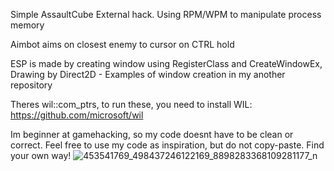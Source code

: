 Simple AssaultCube External hack. Using RPM/WPM to manipulate process memory

Aimbot aims on closest enemy to cursor on CTRL hold

ESP is made by creating window using RegisterClass and CreateWindowEx, Drawing by Direct2D - Examples of window creation in my another repository

Theres wil::com_ptrs, to run these, you need to install WIL: https://github.com/microsoft/wil

Im beginner at gamehacking, so my code doesnt have to be clean or correct. Feel free to use my code as inspiration, but do not copy-paste. Find your own way!
![453541769_498437246122169_8898283368109281177_n](https://github.com/user-attachments/assets/21421fc9-356f-43c8-9410-69849bbc7c27)

